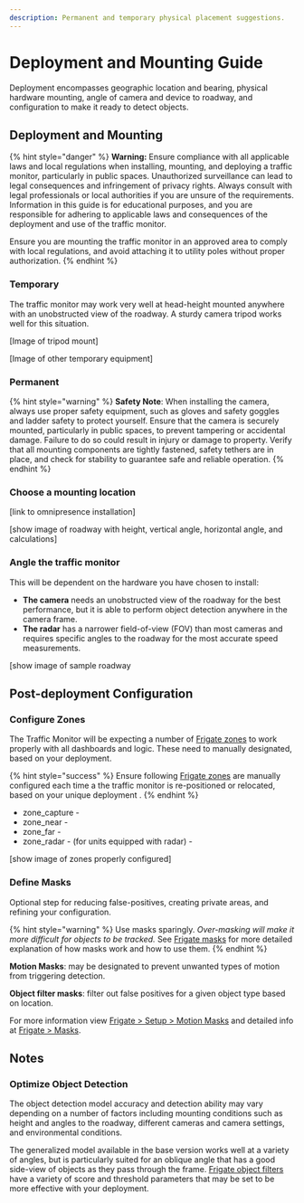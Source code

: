 ```yaml
---
description: Permanent and temporary physical placement suggestions.
---
```


# Deployment and Mounting Guide

Deployment encompasses geographic location and bearing, physical hardware mounting, angle of camera and device to roadway, and configuration to make it ready to detect objects.

## Deployment and Mounting

{% hint style="danger" %}
**Warning:** Ensure compliance with all applicable laws and local regulations when installing, mounting, and deploying a traffic monitor, particularly in public spaces. Unauthorized surveillance can lead to legal consequences and infringement of privacy rights. Always consult with legal professionals or local authorities if you are unsure of the requirements. Information in this guide is for educational purposes, and you are responsible for adhering to applicable laws and consequences of the deployment and use of the traffic monitor.

Ensure you are mounting the traffic monitor in an approved area to comply with local regulations, and avoid attaching it to utility poles without proper authorization.
{% endhint %}

### Temporary

The traffic monitor may work very well at head-height mounted anywhere with an unobstructed view of the roadway.  A sturdy camera tripod works well for this situation.

\[Image of tripod mount]

\[Image of other temporary equipment]

### Permanent

{% hint style="warning" %}
**Safety Note**: When installing the camera, always use proper safety equipment, such as gloves and safety goggles and ladder safety to protect yourself. Ensure that the camera is securely mounted, particularly in public spaces, to prevent tampering or accidental damage. Failure to do so could result in injury or damage to property. Verify that all mounting components are tightly fastened, safety tethers are in place, and check for stability to guarantee safe and reliable operation.
{% endhint %}

### Choose a mounting location

\[link to omnipresence installation]

\[show image of roadway with height, vertical angle, horizontal angle, and calculations]

### Angle the traffic monitor

This will be dependent on the hardware you have chosen to install:

* **The camera** needs an unobstructed view of the roadway for the best performance, but it is able to perform object detection anywhere in the camera frame.
* **The radar** has a narrower field-of-view (FOV) than most cameras and requires specific angles to the roadway for the most accurate speed measurements.

\[show image of sample roadway

## Post-deployment Configuration

### Configure Zones

The Traffic Monitor will be expecting a number of [Frigate zones](https://docs.frigate.video/configuration/zones/) to work properly with all dashboards and logic.  These need to manually designated, based on your deployment. &#x20;

{% hint style="success" %}
Ensure following [Frigate zones](https://docs.frigate.video/configuration/zones/) are manually configured each time a the traffic monitor is re-positioned or relocated, based on your unique deployment . &#x20;
{% endhint %}

* zone\_capture -&#x20;
* zone\_near -&#x20;
* zone\_far -&#x20;
* zone\_radar - (for units equipped with radar) -&#x20;

\[show image of zones properly configured]

### Define Masks

Optional step for reducing false-positives, creating private areas, and refining your configuration.

{% hint style="warning" %}
Use masks sparingly. _Over-masking will make it more difficult for objects to be tracked._  See [Frigate masks](https://docs.frigate.video/configuration/masks) for more detailed explanation of how masks work and how to use them.
{% endhint %}

**Motion Masks**:  may be designated to prevent unwanted types of motion from triggering detection.

**Object filter masks**: filter out false positives for a given object type based on location.

For more information view [Frigate > Setup > Motion Masks](https://docs.frigate.video/guides/getting_started/#step-5-setup-motion-masks) and detailed info at [Frigate > Masks](https://docs.frigate.video/configuration/masks).

## Notes

### Optimize Object Detection

The object detection model accuracy and detection ability may vary depending on a number of factors including mounting conditions such as height and angles to the roadway, different cameras and camera settings, and environmental conditions.&#x20;

The generalized model available in the base version works well at a variety of angles, but is particularly suited for an oblique angle that has a good side-view of objects as they pass through the frame. [Frigate object filters](https://docs.frigate.video/configuration/object_filters/#object-scores) have a variety of score and threshold parameters that may be set to be more effective with your deployment.&#x20;
